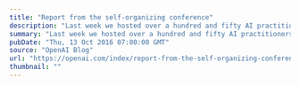 ```yaml
---
title: "Report from the self-organizing conference"
description: "Last week we hosted over a hundred and fifty AI practitioners in our offices for our first self-organizing conference on machine learning."
summary: "Last week we hosted over a hundred and fifty AI practitioners in our offices for our first self-organizing conference on machine learning."
pubDate: "Thu, 13 Oct 2016 07:00:00 GMT"
source: "OpenAI Blog"
url: "https://openai.com/index/report-from-the-self-organizing-conference"
thumbnail: ""
---
```


